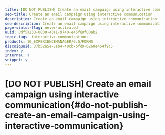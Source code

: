```yaml
---
title: [DO NOT PUBLISH] Create an email campaign using interactive communication
seo-title: Create an email campaign using interactive communication
description: Create an email campaign using interactive communication
seo-description: Create an email campaign using interactive communication
page-status-flag: never-activated
uuid: 8df5b230-0800-43e1-9740-e45f88f00ab2
topic-tags: interactive-communications
products: SG_EXPERIENCEMANAGER/6.5/FORMS
discoiquuid: 37b52e5e-2eb4-40cb-bfd0-6260e454f9d5
index: y
internal: n
snippet: y
---
```


# [DO NOT PUBLISH] Create an email campaign using interactive communication{#do-not-publish-create-an-email-campaign-using-interactive-communication}

